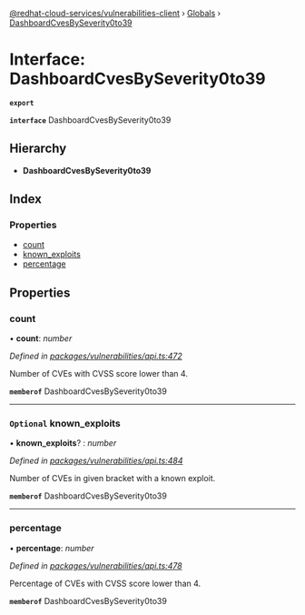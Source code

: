 [@redhat-cloud-services/vulnerabilities-client](../README.md) › [Globals](../globals.md) › [DashboardCvesBySeverity0to39](dashboardcvesbyseverity0to39.md)

# Interface: DashboardCvesBySeverity0to39

**`export`** 

**`interface`** DashboardCvesBySeverity0to39

## Hierarchy

* **DashboardCvesBySeverity0to39**

## Index

### Properties

* [count](dashboardcvesbyseverity0to39.md#count)
* [known_exploits](dashboardcvesbyseverity0to39.md#optional-known_exploits)
* [percentage](dashboardcvesbyseverity0to39.md#percentage)

## Properties

###  count

• **count**: *number*

*Defined in [packages/vulnerabilities/api.ts:472](https://github.com/fhlavac/javascript-clients/blob/master/packages/vulnerabilities/api.ts#L472)*

Number of CVEs with CVSS score lower than 4.

**`memberof`** DashboardCvesBySeverity0to39

___

### `Optional` known_exploits

• **known_exploits**? : *number*

*Defined in [packages/vulnerabilities/api.ts:484](https://github.com/fhlavac/javascript-clients/blob/master/packages/vulnerabilities/api.ts#L484)*

Number of CVEs in given bracket with a known exploit.

**`memberof`** DashboardCvesBySeverity0to39

___

###  percentage

• **percentage**: *number*

*Defined in [packages/vulnerabilities/api.ts:478](https://github.com/fhlavac/javascript-clients/blob/master/packages/vulnerabilities/api.ts#L478)*

Percentage of CVEs with CVSS score lower than 4.

**`memberof`** DashboardCvesBySeverity0to39
